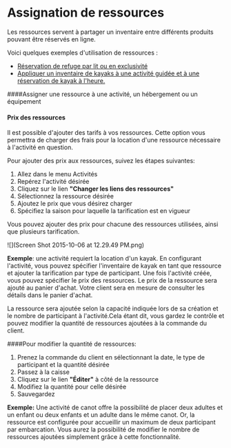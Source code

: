 # Assignation de ressources

Les ressources servent à partager un inventaire entre différents produits pouvant être réservés en ligne.

Voici quelques exemples d'utilisation de ressources : 

* [Réservation de refuge par lit ou en exclusivité](reservation_de_refuge_par_lit_ou_en_exclusivite.md)
* [Appliquer un inventaire de kayaks à une activité guidée et à une réservation de kayak à l'heure. ](appliquer_un_inventaire_de_kayak_a_une_activite_guide.md)


####Assigner une ressource à une activité, un hébergement ou un équipement




#### Prix des ressources




Il est possible d'ajouter des tarifs à vos ressources. Cette option vous permettra de charger des frais pour la location d'une ressource nécessaire à l'activité en question.

Pour ajouter des prix aux ressources, suivez les étapes suivantes:

1. Allez dans le menu Activités
2. Repérez l'activité désirée
3. Cliquez sur le lien **"Changer les liens des ressources"**
4. Sélectionnez la ressource désirée
5. Ajoutez le prix que vous désirez charger
6. Spécifiez la saison pour laquelle la tarification est en vigueur

Vous pouvez ajouter des prix pour chacune des ressources utilisées, ainsi que plusieurs tarification. 




![](Screen Shot 2015-10-06 at 12.29.49 PM.png)

**Exemple**: une activité requiert la location d'un kayak. En configurant l'activité, vous pouvez spécifier l'inventaire de kayak en tant que ressource et ajouter la tarification par type de participant.
Une fois l'activité créée, vous pouvez spécifier le prix des ressources. Le prix de la ressource sera ajouté au panier d'achat. Votre client sera en mesure de consulter les détails dans le panier d'achat.

La ressource sera ajoutée selon la capacité indiquée lors de sa création et le nombre de participant à l'activité.Cela étant dit, vous gardez le contrôle et pouvez modifier la quantité de ressources ajoutées à la commande du client.

####Pour modifier la quantité de ressources:

1. Prenez la commande du client en sélectionnant la date, le type de participant et la quantité désirée
2. Passez à la caisse
3. Cliquez sur le lien **"Éditer"** à côté de la ressource
4. Modifiez la quantité pour celle désirée
5. Sauvegardez


**Exemple:** Une activité de canot offre la possibilité de placer deux adultes et un enfant ou deux enfants et un adulte dans le même canot. Or, la ressource est configurée pour accueillir un maximum de deux participant par embarcation. Vous aurez la possibilité de modifier le nombre de ressources ajoutées simplement grâce à cette fonctionnalité.
